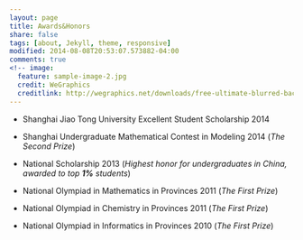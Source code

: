 ```yaml
---
layout: page
title: Awards&Honors
share: false
tags: [about, Jekyll, theme, responsive]
modified: 2014-08-08T20:53:07.573882-04:00
comments: true
<!-- image:
  feature: sample-image-2.jpg
  credit: WeGraphics
  creditlink: http://wegraphics.net/downloads/free-ultimate-blurred-background-pack/ -->
---
```



* Shanghai Jiao Tong University Excellent Student Scholarship 2014

* Shanghai Undergraduate Mathematical Contest in Modeling 2014 (_The Second Prize_) 

* National Scholarship 2013 (_Highest honor for undergraduates in China, awarded to top **1%** students_)

* National Olympiad in Mathematics in Provinces 2011 (_The First Prize_)

* National Olympiad in Chemistry in Provinces 2011 (_The First Prize_)  

* National Olympiad in Informatics in Provinces 2010 (_The First Prize_) 
​


